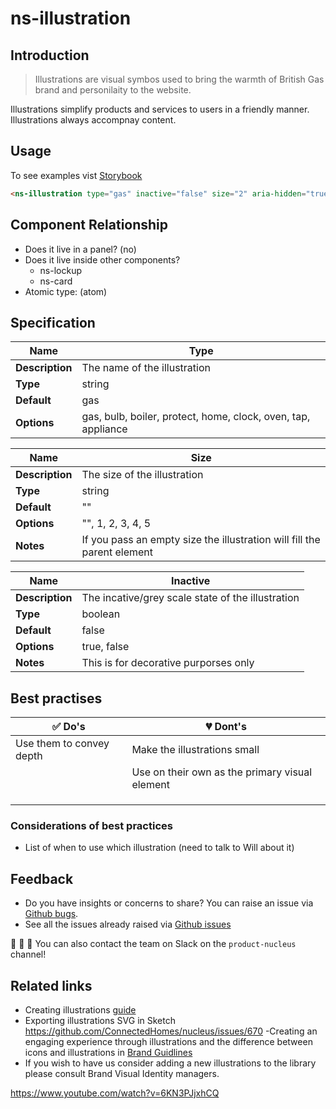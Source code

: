 # ns-illustration

## Introduction

> Illustrations are visual symbos used to bring the warmth of British Gas brand and personilaity to the website. 

Illustrations simplify products and services to users in a friendly manner. Illustrations always accompnay content. 

## Usage

To see examples vist [Storybook](https://nucleus.bgdigital.xyz/demo/index.html?path=/story/ns-illustrations--gas)

```html
<ns-illustration type="gas" inactive="false" size="2" aria-hidden="true"></ns-illustration>
```

## Component Relationship

- Does it live in a panel? (no)
- Does it live inside other components?
  - ns-lockup
  - ns-card
- Atomic type: (atom)

## Specification
| **Name**| Type |
| ----------- | ------------------------------- |
| **Description** | The name of the illustration |
| **Type**        | string |
| **Default**     | gas |
| **Options**     | gas, bulb, boiler, protect, home, clock, oven, tap, appliance |

| **Name**| Size |
| ----------- | ------------------------------- |
| **Description** | The size of the illustration |
| **Type**        | string |
| **Default**     | "" |
| **Options**     | "", 1, 2, 3, 4, 5 |
| **Notes**     | If you pass an empty size the illustration will fill the parent element  |

| **Name**| Inactive |
| ----------- | ------------------------------- |
| **Description** | The incative/grey scale state of the illustration |
| **Type**        | boolean |
| **Default**     | false|
| **Options**     | true, false |
| **Notes**     | This is for decorative purporses only  |

## Best practises

| ✅ Do's | 💔 Dont's |
| ------ | -------- |
| Use them to convey depth  | Make the illustrations small       |
|        | Use on their own as the primary visual element      |
|        |          |
|        |          |
|        |          |

### Considerations of best practices

- List of when to use which illustration (need to talk to Will about it) 

## Feedback

- Do you have insights or concerns to share? You can raise an issue via [Github bugs](https://github.com/ConnectedHomes/nucleus/issues/new?assignees=&labels=Bug&template=a--bug-report.md&title=[bug]%20[ns-illustration]).
- See all the issues already raised via [Github issues](https://github.com/connectedHomes/nucleus/issues?utf8=%E2%9C%93&q=is%3Aopen+is%3Aissue+label%3ABug+[ns-illustration])

💩 🎉 🦄 You can also contact the team on Slack on the `product-nucleus` channel!

## Related links
- Creating illustrations [guide](https://centrica.frontify.com/document/158#/illustrations/creating-illustrations) 
- Exporting illustrations SVG in Sketch https://github.com/ConnectedHomes/nucleus/issues/670
-Creating an engaging experience through illustrations and the difference between icons and illustrations in [Brand Guidlines](https://centrica.frontify.com/d/6307mViOlfHB/visual-identity#/illustrations/creating-an-engaging-experience-through-illustration) 
- If you wish to have us consider adding a new illustrations to the library please consult Brand Visual Identity managers. 


https://www.youtube.com/watch?v=6KN3PJjxhCQ
